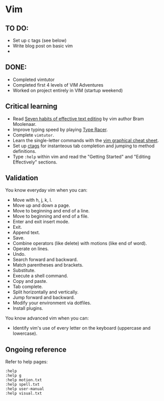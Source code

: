 Vim
===
TO DO:
-----
* Set up c tags (see below)
* Write blog post on basic vim
* 

DONE:
----
* Completed vimtutor
* Completed first 4 levels of VIM Adventures
* Worked on project entirely in VIM (startup weekend)

Critical learning
-----------------

* Read [Seven habits of effective text editing](http://www.moolenaar.net/habits.html)
  by vim author Bram Moolenaar.
* Improve typing speed by playing [Type Racer](http://play.typeracer.com).
* Complete `vimtutor`.
* Learn the single-letter commands with the
  [vim graphical cheat sheet](http://www.viemu.com/vi-vim-cheat-sheet.gif).
* Set up [ctags](http://robots.thoughtbot.com/post/159805638/integrating-vim-into-your-life)
  for instanteous tab completion and jumping to method definitions.
* Type `:help` within vim and read the "Getting Started" and "Editing
  Effectively" sections.

Validation
----------

You know everyday vim when you can:

* Move with h, j, k, l.
* Move up and down a page.
* Move to beginning and end of a line.
* Move to beginning and end of a file.
* Enter and exit insert mode.
* Exit.
* Append text.
* Save.
* Combine operators (like delete) with motions (like end of word).
* Operate on lines.
* Undo.
* Search forward and backward.
* Match parentheses and brackets.
* Substitute.
* Execute a shell command.
* Copy and paste.
* Tab complete.
* Split horizontally and vertically.
* Jump forward and backward.
* Modify your environment via dotfiles.
* Install plugins.

You know advanced vim when you can:

* Identify vim's use of every letter on the keyboard (uppercase and lowercase).

Ongoing reference
-----------------

Refer to help pages:

```shell
:help
:help g
:help motion.txt
:help spell.txt
:help user-manual
:help visual.txt
```
